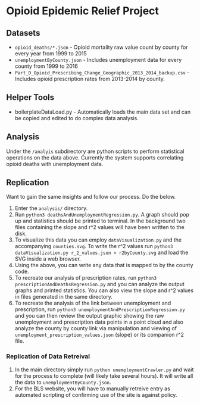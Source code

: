 # Opioid Epidemic Relief Project

## Datasets
* `opioid_deaths/*.json` - Opioid mortality raw value count by county for every
  year from 1999 to 2015
* `unemploymentByCounty.json` - Includes unemployment data for every county from
  1999 to 2016
* `Part_D_Opioid_Prescribing_Change_Geographic_2013_2014_backup.csv` - Includes
  opioid prescription rates from 2013-2014 by county.

## Helper Tools
* boilerplateDataLoad.py - Automatically loads the main data set and can be
  copied and edited to do complex data analysis.

## Analysis
Under the `/analyis` subdirectory are python scripts to perform statistical
operations on the data above. Currently the system supports correlating opioid
deaths with unemployment data.

## Replication
Want to gain the same insights and follow our process. Do the below.
1. Enter the `analysis/` directory.
2. Run `python3 deathsAndUnemploymentRegression.py`. A graph should pop up and
   statistics should be printed to terminal. In the background two files
   containing the slope and r^2 values will have been written to the disk.
3. To visualize this data you can employ `dataVisualization.py` and the
   accompanying `counties.svg`. To write the r^2 values run `python3
   dataVisualization.py r_2_values.json > r2byCounty.svg` and load the SVG
   inside a web browser.
4. Using the above, you can write any data that is mapped to by the county code.
5. To recreate our analysis of prescription rates, run `python3
   prescriptionAndDeathsRegression.py` and you can analyze the output graphs and
   printed statistics. You can also view the slope and r^2 values in files
   generated in the same directory.
6. To recreate the analysis of the link between unemployment and prescription,
   run `python3 unemploymentAndPrescriptionRegression.py` and you can then
   review the output graphic showing the raw unemployment and prescription
   data points in a point cloud and also analyze the county by county link via
   manipulation and viewing of `unemployment_prescription_values.json` (slope) or its
   companion r^2 file.

### Replication of Data Retreival
1. In the main directory simply run `python unemploymentCrawler.py` and wait for
   the process to complete (will likely take several hours). It will write all
   the data to `unemploymentByCounty.json`.
2. For the BLS website, you will have to manually retreive entry as automated
   scripting of confirming use of the site is against policy.
